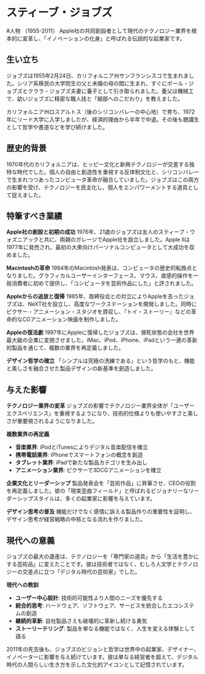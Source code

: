 # スティーブ・ジョブズ
#人物
（1955-2011）
Apple社の共同創設者として現代のテクノロジー業界を根本的に変革し、「イノベーションの化身」と呼ばれる伝説的な起業家です。

## 生い立ち
ジョブズは1955年2月24日、カリフォルニア州サンフランシスコで生まれました。シリア系移民の大学院生の父と未婚の母の間に生まれ、すぐにポール・ジョブズとクララ・ジョブズ夫妻に養子として引き取られました。養父は機械工で、幼いジョブズに精密な職人技と「細部へのこだわり」を教えました。

カリフォルニア州ロスアルトス（後のシリコンバレーの中心地）で育ち、1972年にリード大学に入学しましたが、経済的理由から半年で中退。その後も聴講生として哲学や書道などを学び続けました。

## 歴史的背景

1970年代のカリフォルニアは、ヒッピー文化と新興テクノロジーが交差する独特な時代でした。個人の自由と創造性を重視する反体制文化と、シリコンバレーで生まれつつあったコンピュータ革命が融合していました。ジョブズはこの両方の影響を受け、テクノロジーを民主化し、個人をエンパワーメントする道具として捉えました。

## 特筆すべき業績

**Apple社の創設と初期の成功** 1976年、21歳のジョブズは友人のスティーブ・ウォズニアックと共に、両親のガレージでApple社を設立しました。Apple IIは1977年に発売され、最初の大衆向けパーソナルコンピュータとして大成功を収めました。

**Macintoshの革命** 1984年のMacintosh発表は、コンピュータの歴史的転換点となりました。グラフィカルユーザーインターフェース、マウス、直感的操作を一般消費者に初めて提供し、「コンピュータを芸術作品にした」と評されました。

**Appleからの追放と復帰** 1985年、取締役会との対立によりAppleを去ったジョブズは、NeXT社を設立し、高度なワークステーションを開発しました。同時にピクサー・アニメーション・スタジオを買収し、『トイ・ストーリー』などの革命的なCGアニメーション映画を制作しました。

**Appleの復活劇** 1997年にAppleに復帰したジョブズは、瀕死状態の会社を世界最大級の企業に変貌させました。iMac、iPod、iPhone、iPadという一連の革新的製品を通じて、複数の業界を再定義しました。

**デザイン哲学の確立** 「シンプルは究極の洗練である」という哲学のもと、機能と美しさを融合させた製品デザインの新基準を創造しました。

## 与えた影響

**テクノロジー業界の変革** ジョブズの影響でテクノロジー業界全体が「ユーザーエクスペリエンス」を重視するようになり、技術的仕様よりも使いやすさと美しさが重要視されるようになりました。

**複数業界の再定義**

- **音楽業界**: iPodとiTunesによりデジタル音楽配信を確立
- **携帯電話業界**: iPhoneでスマートフォンの概念を創造
- **タブレット業界**: iPadで新たな製品カテゴリを生み出し
- **アニメーション業界**: ピクサーで3DCGアニメーションを確立

**企業文化とリーダーシップ** 製品発表会を「芸術作品」に昇華させ、CEOの役割を再定義しました。彼の「現実歪曲フィールド」と呼ばれるビジョナリーなリーダーシップスタイルは、多くの起業家に影響を与えています。

**デザイン思考の普及** 機能だけでなく感情に訴える製品作りの重要性を証明し、デザイン思考が経営戦略の中核となる流れを作りました。

## 現代への意義

ジョブズの最大の遺産は、テクノロジーを「専門家の道具」から「生活を豊かにする芸術品」に変えたことです。彼は技術者ではなく、むしろ人文学とテクノロジーの交差点に立つ「デジタル時代の芸術家」でした。

**現代への教訓**

- **ユーザー中心設計**: 技術的可能性より人間のニーズを優先する
- **統合的思考**: ハードウェア、ソフトウェア、サービスを統合したエコシステムの創造
- **継続的革新**: 自社製品さえも破壊的に革新し続ける勇気
- **ストーリーテリング**: 製品を単なる機能ではなく、人生を変える体験として語る

2011年の死去後も、ジョブズのビジョンと哲学は世界中の起業家、デザイナー、イノベーターに影響を与え続けています。彼は単なる経営者を超えて、デジタル時代の人間らしい生き方を示した文化的アイコンとして記憶されています。